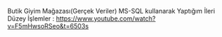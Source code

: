 Butik Giyim Mağazası(Gerçek Veriler) MS-SQL kullanarak Yaptığım İleri Düzey İşlemler  : https://www.youtube.com/watch?v=F5mHwsoRSeo&t=6503s
